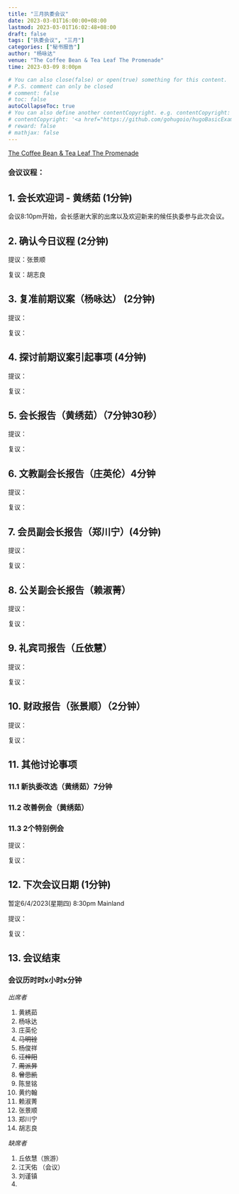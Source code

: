 ```yaml
---
title: "三月执委会议"
date: 2023-03-01T16:00:00+08:00
lastmod: 2023-03-01T16:02:48+08:00
draft: false
tags: ["执委会议", "三月"]
categories: ["秘书报告"]
author: "杨咏达"
venue: "The Coffee Bean & Tea Leaf The Promenade"
time: 2023-03-09 8:00pm

# You can also close(false) or open(true) something for this content.
# P.S. comment can only be closed
# comment: false
# toc: false
autoCollapseToc: true
# You can also define another contentCopyright. e.g. contentCopyright: "This is another copyright."
# contentCopyright: '<a href="https://github.com/gohugoio/hugoBasicExample" rel="noopener" target="_blank">See origin</a>'
# reward: false
# mathjax: false
---
```

[The Coffee Bean & Tea Leaf The Promenade](https://g.co/kgs/KNgstg)
### 会议议程：
## 1. 会长欢迎词 - 黄绣茹 (1分钟)
会议8:10pm开始，会长感谢大家的出席以及欢迎新来的候任执委参与此次会议。



## 2. 确认今日议程 (2分钟)

  提议：张景顺

  复议：胡志良
 
      
## 3. 复准前期议案（杨咏达） (2分钟)
  提议：

  复议：

## 4. 探讨前期议案引起事项 (4分钟)

  提议：

  复议：

## 5. 会长报告（黄绣茹）（7分钟30秒）




  提议：

  复议：

## 6. 文教副会长报告（庄英伦）4分钟

  提议：

  复议：


## 7. 会员副会长报告（郑川宁）(4分钟)

  提议：

  复议：

## 8. 公关副会长报告（赖淑菁）


  提议：

  复议：

## 9. 礼宾司报告（丘依慧）


  提议：

  复议：

## 10. 财政报告（张景顺）（2分钟）

<!-- [财政报告](/tmc/file/2023/2/YES_TMC_PnL_20230206.pdf) -->

  提议：

  复议：

## 11. 其他讨论事项 

### 11.1 新执委改选（黄绣茹）7分钟

### 11.2 改善例会（黄绣茹）

### 11.3 2个特别例会







  提议：

  复议：


## 12. 下次会议日期 (1分钟)
  暂定6/4/2023(星期四) 8:30pm Mainland




  提议：

  复议：

## 13. 会议结束


 
### 会议历时时x小时x分钟


<!-- ![image1](/tmc/file/2023/2/1.jpeg "image1") -->

*出席者*
1. 黄綉茹
2. 杨咏达
3. 庄英伦
4. ~~马明铨~~
5. 杨俊祥
6. ~~汪梓阳~~
7. ~~周派昇~~
8. ~~曾思凯~~
9. 陈昱铭
10. 黄约翰
11. 赖淑菁
12. 张景顺
13. 郑川宁
14. 胡志良

*缺席者*
1. 丘依慧（旅游）
2. 江天佑 （会议）
3. 刘谨镇
4. 


